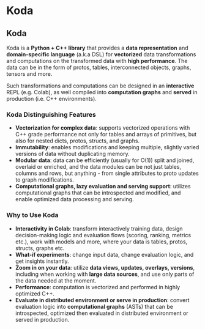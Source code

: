 # Koda

## Koda

Koda is a **Python + C++ library** that provides a **data representation** and
**domain-specific language** (a.k.a DSL) for **vectorized** data transformations
and computations on the transformed data with **high performance**. The data can
be in the form of protos, tables, interconnected objects, graphs, tensors and
more.

Such transformations and computations can be designed in an **interactive** REPL
(e.g. Colab), as well compiled into **computation graphs** and **served** in
production (i.e. C++ environments).

### Koda Distinguishing Features

*   **Vectorization for complex data**: supports vectorized operations with C++
    grade performance not only for tables and arrays of primitives, but also for
    nested dicts, protos, structs, and graphs.
*   **Immutability**: enables modifications and keeping multiple, slightly
    varied versions of data without duplicating memory.
*   **Modular data**: data can be efficiently (usually for O(1)) split and
    joined, overlaid or enriched, and the data modules can be not just tables,
    columns and rows, but anything - from single attributes to proto updates to
    graph modifications.
*   **Computational graphs, lazy evaluation and serving support**: utilizes
    computational graphs that can be introspected and modified, and enable
    optimized data processing and serving.

### Why to Use Koda

*   **Interactivity in Colab**: transform interactively training data, design
    decision-making logic and evaluation flows (scoring, ranking, metrics etc.),
    work with models and more, where your data is tables, protos, structs,
    graphs etc.
*   **What-if experiments**: change input data, change evaluation
    logic, and get insights instantly.
*   **Zoom in on your data**: utilize **data views, updates, overlays,
    versions**, including when working with **large data sources**, and use only
    parts of the data needed at the moment.
*   **Performance**: computation is vectorized and performed in highly optimized
    C++.
*   **Evaluate in distributed environment or serve in production**: convert
    evaluation logic into **computational graphs**
    (ASTs) that can be introspected, optimized then evaluated in distributed
    environment or served in production.
